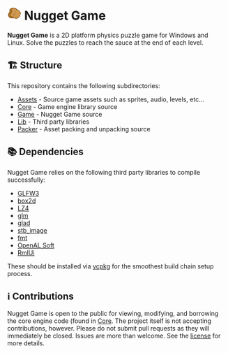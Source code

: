 # <img src="Assets/sprites/nugget.png" /> Nugget Game

**Nugget Game** is a 2D platform physics puzzle game for Windows and Linux. Solve the puzzles to reach the sauce at
the end of each level.

## 🏗️ Structure

This repository contains the following subdirectories:

- [Assets](Assets) - Source game assets such as sprites, audio, levels, etc...
- [Core](Core) - Game engine library source
- [Game](Game) - Nugget Game source
- [Lib](Lib) - Third party libraries
- [Packer](Packer) - Asset packing and unpacking source

## 📚 Dependencies

Nugget Game relies on the following third party libraries to compile successfully:

- [GLFW3](https://www.glfw.org/)
- [box2d](https://box2d.org/)
- [LZ4](https://github.com/lz4/lz4)
- [glm](https://github.com/g-truc/glm)
- [glad](https://glad.dav1d.de/)
- [stb_image](https://github.com/nothings/stb/blob/master/stb_image.h)
- [fmt](https://github.com/fmtlib/fmt)
- [OpenAL Soft](https://github.com/kcat/openal-soft)
- [RmlUi](https://github.com/mikke89/RmlUi)

These should be installed via [vcpkg]() for the smoothest build chain setup process.

## ℹ️ Contributions

Nugget Game is open to the public for viewing, modifying, and borrowing the core engine code (found in [Core](Core). The
project itself
is not accepting contributions, however. Please do not submit pull requests as they will immediately be
closed. Issues are more than welcome. See the [license](LICENSE.md) for more details.